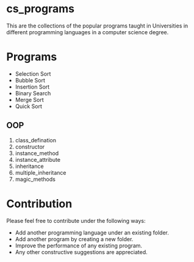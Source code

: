 # cs_programs

This are the collections of the popular programs taught in Universities in different programming languages in a computer science degree.<br />

# Programs
* Selection Sort
* Bubble Sort
* Insertion Sort
* Binary Search
* Merge Sort
* Quick Sort

## OOP

1. class_defination
2. constructor
3. instance_method
4. instance_attribute
5. inheritance
6. multiple_inheritance
7. magic_methods

# Contribution

Please feel free to contribute under the following ways:
* Add another programming language under an existing folder.
* Add another program by creating a new folder.  
* Improve the performance of any existing program.
* Any other constructive suggestions are appreciated.   